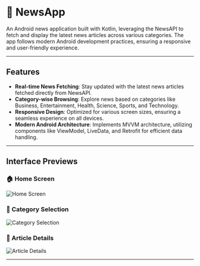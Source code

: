 # 📰 NewsApp

An Android news application built with Kotlin, leveraging the NewsAPI to fetch and display the latest news articles across various categories. The app follows modern Android development practices, ensuring a responsive and user-friendly experience.

---

## Features

- **Real-time News Fetching**: Stay updated with the latest news articles fetched directly from NewsAPI.
- **Category-wise Browsing**: Explore news based on categories like Business, Entertainment, Health, Science, Sports, and Technology.
- **Responsive Design**: Optimized for various screen sizes, ensuring a seamless experience on all devices.
- **Modern Android Architecture**: Implements MVVM architecture, utilizing components like ViewModel, LiveData, and Retrofit for efficient data handling.

---

## Interface Previews

### 🏠 Home Screen

![Home Screen](path_to_home_screen_image)

### 📂 Category Selection

![Category Selection](path_to_category_selection_image)

### 📄 Article Details

![Article Details](path_to_article_details_image)


---


